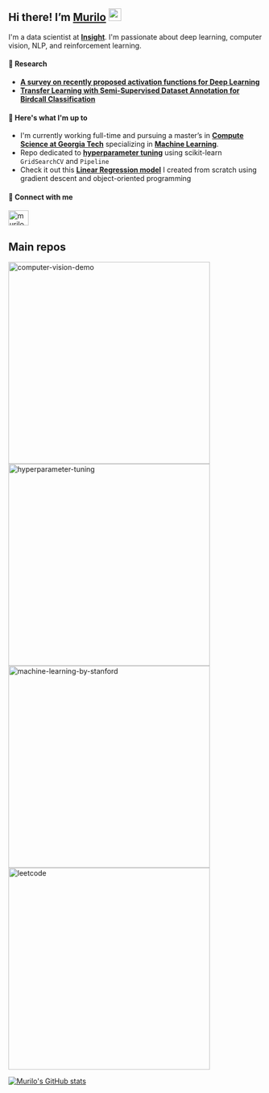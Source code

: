 ## Hi there! I’m [Murilo](https://www.linkedin.com/in/murilo-gustineli/) <img src="https://media.giphy.com/media/hvRJCLFzcasrR4ia7z/giphy.gif" width="25">
I'm a data scientist at [**Insight**](https://www.insight.com/en_US/what-we-do/expertise/data-and-ai.html). I'm passionate about deep learning, computer vision, NLP, and reinforcement learning.

#### 📝 Research
- [**A survey on recently proposed activation functions for Deep Learning**](https://arxiv.org/abs/2204.02921)
- [**Transfer Learning with Semi-Supervised Dataset Annotation for Birdcall Classification**](https://arxiv.org/abs/2306.16760)

#### 👀 Here's what I'm up to
- I'm currently working full-time and pursuing a master’s in [**Compute Science at Georgia Tech**](https://omscs.gatech.edu/) specializing in [**Machine Learning**](https://omscs.gatech.edu/specialization-machine-learning).
- Repo dedicated to [**hyperparameter tuning**](https://github.com/murilogustineli/hyper-tuning) using scikit-learn `GridSearchCV` and `Pipeline`
- Check it out this [**Linear Regression model**](https://github.com/murilogustineli/Machine-Learning/blob/main/1.Linear-Regression%26Gradient-Descent/LinearRegression.ipynb) I created from scratch using gradient descent and object-oriented programming

<!--
- I'm learning ML libraries such as [**TensorFlow**](https://www.tensorflow.org/), [**PyTorch**](https://pytorch.org/), [**PySpark MLlib**](https://spark.apache.org/docs/2.0.0/api/python/pyspark.mllib.html), [**MLflow**](https://mlflow.org/), [**Azure Custom Vision**](https://azure.microsoft.com/en-us/services/cognitive-services/custom-vision-service/#overview)
-->

#### 🔗 Connect with me
<a href="https://www.linkedin.com/in/murilo-gustineli/" target="blank"><img align="center" src="https://raw.githubusercontent.com/rahuldkjain/github-profile-readme-generator/master/src/images/icons/Social/linked-in-alt.svg" alt="murilogustineli" height="30" width="40" /></a>

<!-- <img src="https://github.com/murilogustineli/cs7641-ml/blob/main/assignment-4/plots/Animation/Q-learning_frozenlake16x16.gif" width="400"> -->

## Main repos
<!-- add comment here -->
<p align="left">
  <a href="https://github.com/murilogustineli/computer-vision-demo"><img width="400" src="https://github-readme-stats.vercel.app/api/pin/?username=murilogustineli&repo=computer-vision-demo&theme=radical&hide_border=true&show_icons=false" alt="computer-vision-demo"></a>
  <a href="https://github.com/murilogustineli/hyper-tuning"><img width="400" src="https://github-readme-stats.vercel.app/api/pin/?username=murilogustineli&repo=hyper-tuning&theme=radical&hide_border=true&show_icons=false" alt="hyperparameter-tuning"></a>
  <a href="https://github.com/murilogustineli/machine-learning-by-stanford"><img width="400" src="https://github-readme-stats.vercel.app/api/pin/?username=murilogustineli&repo=machine-learning-by-stanford&theme=radical&hide_border=true&show_icons=false" alt="machine-learning-by-stanford"></a>
  <a href="https://github.com/murilogustineli/leetcode"><img width="400" src="https://github-readme-stats.vercel.app/api/pin/?username=murilogustineli&repo=leetcode&theme=radical&hide_border=true&show_icons=false" alt="leetcode"></a>
  <!--   <a href="https://github.com/murilogustineli/dsa-specialization-ucsd"><img width="400" src="https://github-readme-stats.vercel.app/api/pin/?username=murilogustineli&repo=dsa-specialization-ucsd&theme=radical&hide_border=true&show_icons=false" alt="dsa-specialization-ucsd"></a> -->


[![Murilo's GitHub stats](https://github-readme-stats.vercel.app/api?username=murilogustineli&theme=radical)](https://github.com/murilogustineli/github-readme-stats)

<!---
murilogustineli/murilogustineli is a ✨ special ✨ repository because its `README.md` (this file) appears on your GitHub profile.
You can click the Preview link to take a look at your changes.
- 💞️ I’m looking for an opportunity to use my logical and technical skills to help businesses make better data-driven decisions and support them with all their data needs
- 📫 Connect with me on [LinkedIn](https://www.linkedin.com/in/murilo-gustineli/)
--->

 
